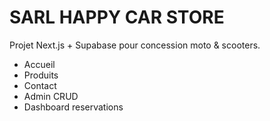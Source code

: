 # SARL HAPPY CAR STORE
Projet Next.js + Supabase pour concession moto & scooters.  
- Accueil  
- Produits  
- Contact  
- Admin CRUD  
- Dashboard reservations